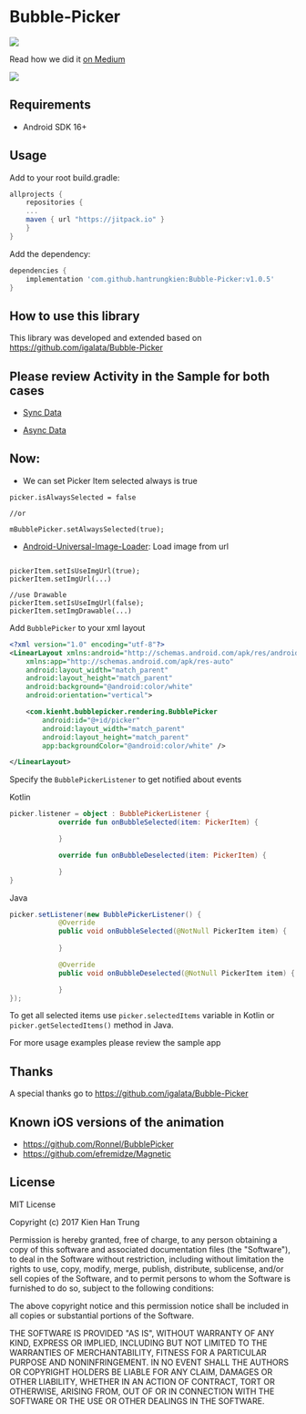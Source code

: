 # Bubble-Picker

[![](https://jitpack.io/v/hantrungkien/Bubble-Picker.svg)](https://jitpack.io/#hantrungkien/Bubble-Picker)

Read how we did it [on Medium](https://medium.com/@igalata13/how-to-create-a-bubble-selection-animation-on-android-627044da4854#.ajonc010b)

<img src="shot.gif"/>

## Requirements
- Android SDK 16+

## Usage

Add to your root build.gradle:
```Groovy
allprojects {
	repositories {
	...
	maven { url "https://jitpack.io" }
	}
}
```

Add the dependency:
```Groovy
dependencies {
	implementation 'com.github.hantrungkien:Bubble-Picker:v1.0.5'
}
```

## How to use this library

This library was developed and extended based on https://github.com/igalata/Bubble-Picker

## Please review Activity in the Sample for both cases 

- [Sync Data](https://github.com/hantrungkien/Bubble-Picker/blob/master/app/src/main/java/com/kienht/bubble_picker/SyncActivity.kt)

- [Async Data](https://github.com/hantrungkien/Bubble-Picker/blob/master/app/src/main/java/com/kienht/bubble_picker/AsyncActivity.kt)

## Now: 
- We can set Picker Item selected always is true   
```
picker.isAlwaysSelected = false

//or

mBubblePicker.setAlwaysSelected(true);

```
- [Android-Universal-Image-Loader](https://github.com/nostra13/Android-Universal-Image-Loader): Load image from url

```

pickerItem.setIsUseImgUrl(true);
pickerItem.setImgUrl(...)

//use Drawable
pickerItem.setIsUseImgUrl(false);
pickerItem.setImgDrawable(...)

```

Add `BubblePicker` to your xml layout

```xml
<?xml version="1.0" encoding="utf-8"?>
<LinearLayout xmlns:android="http://schemas.android.com/apk/res/android"
    xmlns:app="http://schemas.android.com/apk/res-auto"
    android:layout_width="match_parent"
    android:layout_height="match_parent"
    android:background="@android:color/white"
    android:orientation="vertical">

    <com.kienht.bubblepicker.rendering.BubblePicker
        android:id="@+id/picker"
        android:layout_width="match_parent"
        android:layout_height="match_parent"
        app:backgroundColor="@android:color/white" />

</LinearLayout>
```

Specify the `BubblePickerListener` to get notified about events

Kotlin
```kotlin
picker.listener = object : BubblePickerListener {
            override fun onBubbleSelected(item: PickerItem) {

            }

            override fun onBubbleDeselected(item: PickerItem) {

            }
}
```

Java
```java
picker.setListener(new BubblePickerListener() {
            @Override
            public void onBubbleSelected(@NotNull PickerItem item) {
                
            }

            @Override
            public void onBubbleDeselected(@NotNull PickerItem item) {

            }
});
```

To get all selected items use `picker.selectedItems` variable in Kotlin or `picker.getSelectedItems()` method in Java.

For more usage examples please review the sample app

## Thanks

A special thanks go to https://github.com/igalata/Bubble-Picker

## Known iOS versions of the animation

* https://github.com/Ronnel/BubblePicker
* https://github.com/efremidze/Magnetic

## License

MIT License

Copyright (c) 2017 Kien Han Trung

Permission is hereby granted, free of charge, to any person obtaining a copy
of this software and associated documentation files (the "Software"), to deal
in the Software without restriction, including without limitation the rights
to use, copy, modify, merge, publish, distribute, sublicense, and/or sell
copies of the Software, and to permit persons to whom the Software is
furnished to do so, subject to the following conditions:

The above copyright notice and this permission notice shall be included in all
copies or substantial portions of the Software.

THE SOFTWARE IS PROVIDED "AS IS", WITHOUT WARRANTY OF ANY KIND, EXPRESS OR
IMPLIED, INCLUDING BUT NOT LIMITED TO THE WARRANTIES OF MERCHANTABILITY,
FITNESS FOR A PARTICULAR PURPOSE AND NONINFRINGEMENT. IN NO EVENT SHALL THE
AUTHORS OR COPYRIGHT HOLDERS BE LIABLE FOR ANY CLAIM, DAMAGES OR OTHER
LIABILITY, WHETHER IN AN ACTION OF CONTRACT, TORT OR OTHERWISE, ARISING FROM,
OUT OF OR IN CONNECTION WITH THE SOFTWARE OR THE USE OR OTHER DEALINGS IN THE
SOFTWARE.
